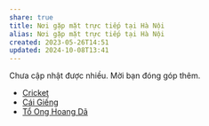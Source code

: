 ```yaml
---
share: true
title: Nơi gặp mặt trực tiếp tại Hà Nội
alias: Nơi gặp mặt trực tiếp tại Hà Nội
created: 2023-05-26T14:51
updated: 2024-10-08T13:41
---
```

Chưa cập nhật được nhiều. Mời bạn đóng góp thêm.
- [Cricket](./Cricket.md)
- [Cái Giếng](./C%C3%A1i%20Gi%E1%BA%BFng.md)
- [Tổ Ong Hoang Dã](./T%E1%BB%95%20Ong%20Hoang%20D%C3%A3.md)
